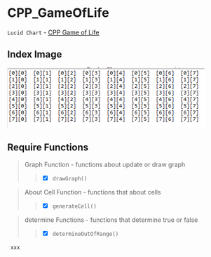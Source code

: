 # CPP_GameOfLife


`Lucid Chart` - [CPP Game of Life](https://lucid.app/lucidchart/99aec52f-19a8-41a2-9398-1c6e92c4c090/edit?beaconFlowId=F92CA501A1A26C7B&page=0_0# "game_of_life")


## Index Image <br>
<img src = "https://github.com/err03/CPP_GameOfLife/blob/test-file/array_8_8.PNG" alt="8*8" title="8*8">

## Require Functions
> Graph Function - functions about update or draw graph
>> - [x] `drawGraph()`

> About Cell Function - functions that about cells
>> - [x] `generateCell()`

> determine Functions -  functions that determine true or false
>>  - [x] `determineOutOfRange()`

     xxx
